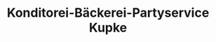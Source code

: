 ---
title: "Konditorei-Bäckerei-Partyservice Kupke"
url: /wittichenau/konditorei-baeckerei-partyservice-kupke/
shop: Bäckerei
---